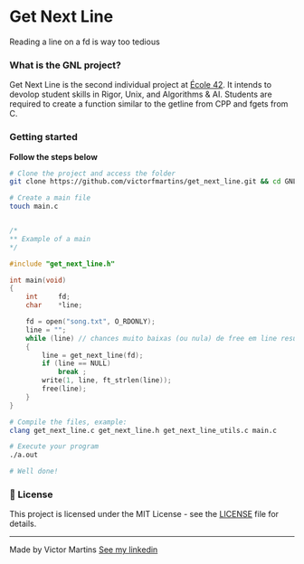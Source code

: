 # Get Next Line
Reading a line on a fd is way too tedious

### What is the GNL project?
Get Next Line is the second individual project at [École 42](https://www.42sp.org.br/). It intends to devolop student skills in Rigor, Unix, and Algorithms & AI. Students are required to create a function similar to the getline from CPP and fgets from C.

### Getting started
**Follow the steps below**
```bash
# Clone the project and access the folder
git clone https://github.com/victorfmartins/get_next_line.git && cd GNL/

# Create a main file
touch main.c
```

```c

/*
** Example of a main
*/

#include "get_next_line.h"

int	main(void)
{
	int		fd;
	char	*line;

	fd = open("song.txt", O_RDONLY);
	line = "";
	while (line) // chances muito baixas (ou nula) de free em line resul em nulo
	{
		line = get_next_line(fd);
		if (line == NULL)
			break ;
		write(1, line, ft_strlen(line));
		free(line);
	}
}
```

```bash
# Compile the files, example:
clang get_next_line.c get_next_line.h get_next_line_utils.c main.c

# Execute your program
./a.out

# Well done!
```

### 📝 License

This project is licensed under the MIT License - see the [LICENSE](LICENSE) file for details.

---

Made by Victor Martins [See my linkedin](https://www.linkedin.com/in/victor-franco-martins-1503a417b)